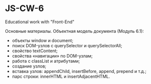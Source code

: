 # JS-CW-6

Educational work with "Front-End"

Основные материалы. Объектная модель документа (Модуль 6.1):

- объекты window и document;
- поиск DOM-узлов с querySelector и querySelectorAll;
- свойство textContent;
- свойства «навигации» по DOM-узлам;
- работа с classList и атрибутами;
- создание узлов;
- вставка узлов: appendChild, insertBefore, append, prepend и т.д.;
- парс строки: innerHTML и insertAdjacentHTML.
